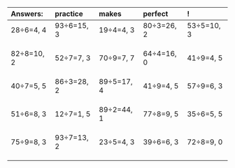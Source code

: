 | Answers: | practice | makes | perfect | ! |
| :--- | :--- | :--- | :--- | :--- |
| 28÷6=4, 4 | 93÷6=15, 3 | 19÷4=4, 3 | 80÷3=26, 2 | 53÷5=10, 3 | 
|   |   |   |   |   | 
|   |   |   |   |   | 
|   |   |   |   |   | 
| 82÷8=10, 2 | 52÷7=7, 3 | 70÷9=7, 7 | 64÷4=16, 0 | 41÷9=4, 5 | 
|   |   |   |   |   | 
|   |   |   |   |   | 
|   |   |   |   |   | 
| 40÷7=5, 5 | 86÷3=28, 2 | 89÷5=17, 4 | 41÷9=4, 5 | 57÷9=6, 3 | 
|   |   |   |   |   | 
|   |   |   |   |   | 
|   |   |   |   |   | 
| 51÷6=8, 3 | 12÷7=1, 5 | 89÷2=44, 1 | 77÷8=9, 5 | 35÷6=5, 5 | 
|   |   |   |   |   | 
|   |   |   |   |   | 
|   |   |   |   |   | 
| 75÷9=8, 3 | 93÷7=13, 2 | 23÷5=4, 3 | 39÷6=6, 3 | 72÷8=9, 0 | 
|   |   |   |   |   | 
|   |   |   |   |   | 
|   |   |   |   |   | 
